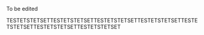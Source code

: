 To be edited



TESTETSTETSETTESTETSTETSETTESTETSTETSETTESTETSTETSETTESTETSTETSETTESTETSTETSETTESTETSTETSET
